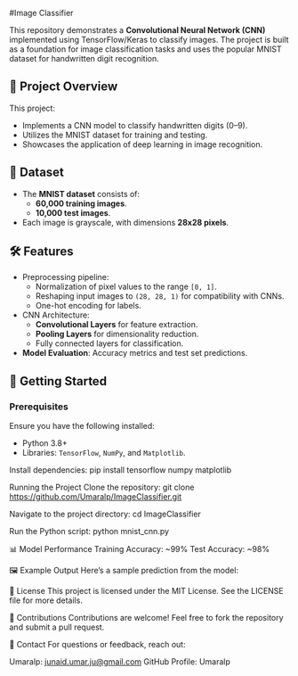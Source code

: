 #Image Classifier

This repository demonstrates a **Convolutional Neural Network (CNN)** implemented using TensorFlow/Keras to classify images. The project is built as a foundation for image classification tasks and uses the popular MNIST dataset for handwritten digit recognition.

## 📜 Project Overview
This project:
- Implements a CNN model to classify handwritten digits (0–9).
- Utilizes the MNIST dataset for training and testing.
- Showcases the application of deep learning in image recognition.

## 📂 Dataset
- The **MNIST dataset** consists of:
  - **60,000 training images**.
  - **10,000 test images**.
- Each image is grayscale, with dimensions **28x28 pixels**.

## 🛠️ Features
- Preprocessing pipeline:
  - Normalization of pixel values to the range `[0, 1]`.
  - Reshaping input images to `(28, 28, 1)` for compatibility with CNNs.
  - One-hot encoding for labels.
- CNN Architecture:
  - **Convolutional Layers** for feature extraction.
  - **Pooling Layers** for dimensionality reduction.
  - Fully connected layers for classification.
- **Model Evaluation**: Accuracy metrics and test set predictions.

## 🚀 Getting Started
### Prerequisites
Ensure you have the following installed:
- Python 3.8+
- Libraries: `TensorFlow`, `NumPy`, and `Matplotlib`.

  
Install dependencies:
pip install tensorflow numpy matplotlib

Running the Project
Clone the repository:
git clone https://github.com/Umaralp/ImageClassifier.git

Navigate to the project directory:
cd ImageClassifier

Run the Python script:
python mnist_cnn.py

📊 Model Performance
Training Accuracy: ~99%
Test Accuracy: ~98%

🖼️ Example Output
Here’s a sample prediction from the model:


📜 License
This project is licensed under the MIT License. See the LICENSE file for more details.

🤝 Contributions
Contributions are welcome! Feel free to fork the repository and submit a pull request.

📧 Contact
For questions or feedback, reach out:

Umaralp: junaid.umar.ju@gmail.com
GitHub Profile: Umaralp
